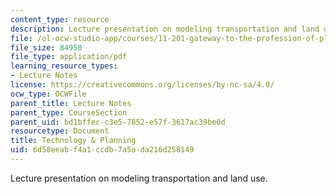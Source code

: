 ```yaml
---
content_type: resource
description: Lecture presentation on modeling transportation and land use.
file: /ol-ocw-studio-app/courses/11-201-gateway-to-the-profession-of-planning-fall-2010/6d58eeabf4a1ccdb7a5ada216d258149_MIT11_201F10_ses14_slides.pdf
file_size: 84950
file_type: application/pdf
learning_resource_types:
- Lecture Notes
license: https://creativecommons.org/licenses/by-nc-sa/4.0/
ocw_type: OCWFile
parent_title: Lecture Notes
parent_type: CourseSection
parent_uid: bd1bffec-c3e5-7852-e57f-3617ac39be0d
resourcetype: Document
title: Technology & Planning
uid: 6d58eeab-f4a1-ccdb-7a5a-da216d258149
---
```

Lecture presentation on modeling transportation and land use.